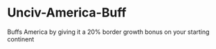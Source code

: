 # Unciv-America-Buff
Buffs America by giving it a 20% border growth bonus on your starting continent 
